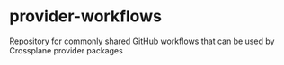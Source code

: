 # provider-workflows
Repository for commonly shared GitHub workflows that can be used by Crossplane provider packages
